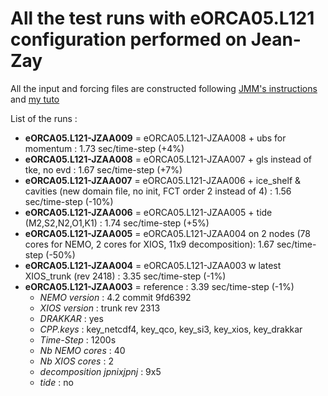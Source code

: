 # All the test runs with eORCA05.L121 configuration performed on Jean-Zay

All the input and forcing files are constructed following [JMM's instructions](https://github.com/auraoupa/grand-challenge-adastra-ORCA36/tree/AAjeanzay/eORCA05) and [my tuto](https://github.com/auraoupa/grand-challenge-adastra-ORCA36/blob/AAjeanzay/eORCA05/tuto-AA.md)

List of the runs :

  - **eORCA05.L121-JZAA009** = eORCA05.L121-JZAA008 + ubs for momentum  : 1.73 sec/time-step (+4%)
  - **eORCA05.L121-JZAA008** = eORCA05.L121-JZAA007 + gls instead of tke, no evd  : 1.67 sec/time-step (+7%)
  - **eORCA05.L121-JZAA007** = eORCA05.L121-JZAA006 + ice_shelf & cavities (new domain file, no init, FCT order 2 instead of 4) : 1.56 sec/time-step (-10%)
  - **eORCA05.L121-JZAA006** = eORCA05.L121-JZAA005 + tide (M2,S2,N2,O1,K1) : 1.74 sec/time-step (+5%)
  - **eORCA05.L121-JZAA005** = eORCA05.L121-JZAA004 on 2 nodes (78 cores for NEMO, 2 cores for XIOS, 11x9 decomposition): 1.67 sec/time-step (-50%)
  - **eORCA05.L121-JZAA004** = eORCA05.L121-JZAA003 w latest XIOS_trunk (rev 2418) : 3.35 sec/time-step (-1%)
  - **eORCA05.L121-JZAA003** = reference : 3.39 sec/time-step (-1%)
    - *NEMO version* :  4.2 commit 9fd6392
    - *XIOS version* : trunk rev 2313
    - *DRAKKAR* : yes
    - *CPP.keys* : key_netcdf4, key_qco, key_si3, key_xios, key_drakkar
    - *Time-Step* : 1200s
    - *Nb NEMO cores* : 40
    - *Nb XIOS cores* : 2
    - *decomposition jpnixjpnj* : 9x5
    - *tide* : no


